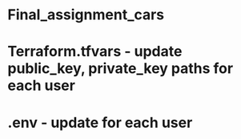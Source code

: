 # Final_assignment_cars
# Terraform.tfvars - update public_key, private_key paths for each user
# .env - update for each user
